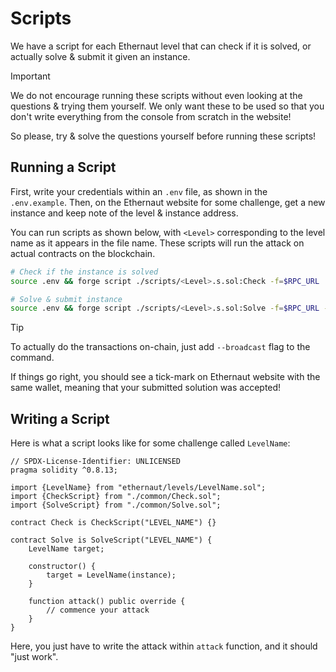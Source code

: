 # Scripts

We have a script for each Ethernaut level that can check if it is solved, or actually solve & submit it given an instance.

> [!IMPORTANT]
>
> We do not encourage running these scripts without even looking at the questions & trying them yourself. We only want these to be used so that you don't write everything from the console from scratch in the website!
>
> So please, try & solve the questions yourself before running these scripts!

## Running a Script

First, write your credentials within an `.env` file, as shown in the `.env.example`. Then, on the Ethernaut website for some challenge, get a new instance and keep note of the level & instance address.

You can run scripts as shown below, with `<Level>` corresponding to the level name as it appears in the file name. These scripts will run the attack on actual contracts on the blockchain.

```sh
# Check if the instance is solved
source .env && forge script ./scripts/<Level>.s.sol:Check -f=$RPC_URL

# Solve & submit instance
source .env && forge script ./scripts/<Level>.s.sol:Solve -f=$RPC_URL --private-key=$PRIVATE_KEY
```

> [!TIP]
>
> To actually do the transactions on-chain, just add `--broadcast` flag to the command.
>
> If things go right, you should see a tick-mark on Ethernaut website with the same wallet, meaning that your submitted solution was accepted!

## Writing a Script

Here is what a script looks like for some challenge called `LevelName`:

```solidity
// SPDX-License-Identifier: UNLICENSED
pragma solidity ^0.8.13;

import {LevelName} from "ethernaut/levels/LevelName.sol";
import {CheckScript} from "./common/Check.sol";
import {SolveScript} from "./common/Solve.sol";

contract Check is CheckScript("LEVEL_NAME") {}

contract Solve is SolveScript("LEVEL_NAME") {
    LevelName target;

    constructor() {
        target = LevelName(instance);
    }

    function attack() public override {
        // commence your attack
    }
}
```

Here, you just have to write the attack within `attack` function, and it should "just work".
